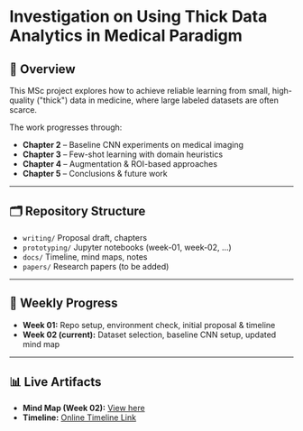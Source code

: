 # Investigation on Using Thick Data Analytics in Medical Paradigm

## 📌 Overview
This MSc project explores how to achieve reliable learning from small, high-quality ("thick") data in medicine, where large labeled datasets are often scarce.  

The work progresses through:  
- **Chapter 2** – Baseline CNN experiments on medical imaging  
- **Chapter 3** – Few-shot learning with domain heuristics  
- **Chapter 4** – Augmentation & ROI-based approaches  
- **Chapter 5** – Conclusions & future work  

---

## 🗂 Repository Structure
- `writing/`  Proposal draft, chapters  
- `prototyping/`  Jupyter notebooks (week-01, week-02, …)  
- `docs/` Timeline, mind maps, notes  
- `papers/` Research papers (to be added)  

---

## 📆 Weekly Progress
- **Week 01:** Repo setup, environment check, initial proposal & timeline  
- **Week 02 (current):** Dataset selection, baseline CNN setup, updated mind map  

---

## 📊 Live Artifacts
- **Mind Map (Week 02):** [View here](docs/mindmap/Week-02-MindMap.jpg)  
- **Timeline:** [Online Timeline Link](https://lucid.app/lucidspark/2fad6656-20b7-4f39-a95c-0990db562e5e/edit?view_items=5RZRUojyXmSD%2C5RZRQqoXsTRC%2C5RZR4vbKYD9q%2C5RZRbRlaxj-w%2Coh0R6rOm6Mg0%2C5RZRdNYzQt86%2CX2ZRJQ0Knb8I%2C69ZRS7SA1n7E%2Co~ZR4xZhlQup%2CKa0Rzc64HLAM%2C5RZR59mqLbCg%2Cd-ZRYgiCt_EP%2Cs-ZRtzfBb6Rc%2C7a0RKooJqp19%2Cx~ZRLVxTPDd7&invitationId=inv_921d1c01-e7e2-4348-804a-78b9fd5b8787)  

